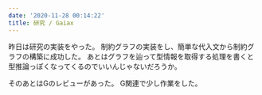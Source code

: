 ```yaml
---
date: '2020-11-28 00:14:22'
title: 研究 / Gaiax
---
```


昨日は研究の実装をやった。
制約グラフの実装をし、簡単な代入文から制約グラフの構築に成功した。
あとはグラフを辿って型情報を取得する処理を書くと型推論っぽくなってくるのでいいんじゃないだろうか。

そのあとはGのレビューがあった。
G関連で少し作業をした。